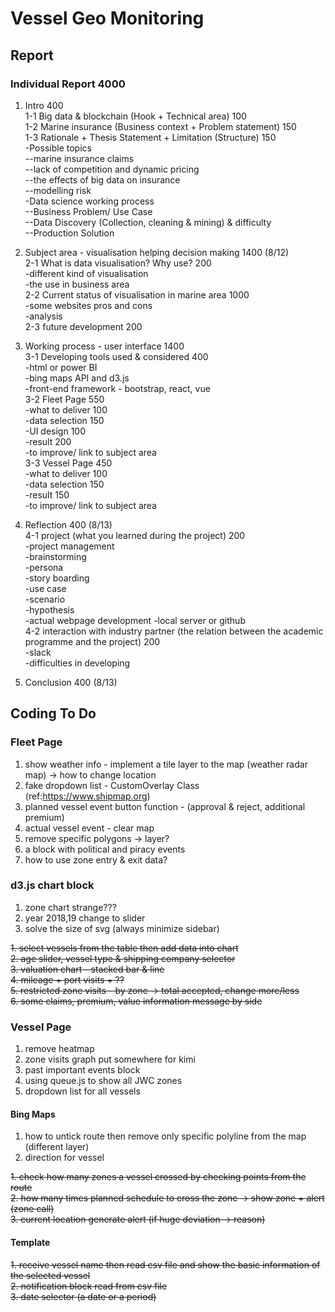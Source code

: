 # Vessel Geo Monitoring

## Report

### Individual Report 4000

1. Intro 400  
1-1 Big data & blockchain (Hook + Technical area) 100  
1-2 Marine insurance (Business context + Problem statement) 150  
1-3 Rationale + Thesis Statement + Limitation (Structure) 150  
    -Possible topics  
      --marine insurance claims  
      --lack of competition and dynamic pricing  
      --the effects of big data on insurance  
      --modelling risk  
    -Data science working process  
      --Business Problem/ Use Case  
      --Data Discovery (Collection, cleaning & mining) & difficulty  
      --Production Solution  

2. Subject area - visualisation helping decision making 1400 (8/12)  
2-1 What is data visualisation? Why use? 200  
    -different kind of visualisation  
    -the use in business area  
2-2 Current status of visualisation in marine area 1000  
    -some websites pros and cons  
    -analysis  
2-3 future development 200  
  
3. Working process - user interface 1400  
3-1 Developing tools used & considered 400  
    -html or power BI  
    -bing maps API and d3.js  
    -front-end framework - bootstrap, react, vue  
3-2 Fleet Page 550  
    -what to deliver 100  
    -data selection 150  
    -UI design 100  
    -result 200  
    -to improve/ link to subject area  
3-3 Vessel Page 450  
    -what to deliver 100  
    -data selection 150  
    -result 150  
    -to improve/ link to subject area 
  
4. Reflection 400 (8/13)  
4-1 project (what you learned during the project) 200  
    -project management  
    -brainstorming  
    -persona  
    -story boarding  
    -use case  
    -scenario  
    -hypothesis  
    -actual webpage development -local server or github  
4-2 interaction with industry partner (the relation between the academic programme and the project) 200  
    -slack  
    -difficulties in developing

5. Conclusion 400 (8/13)  

## Coding To Do

### Fleet Page  

1. show weather info - implement a tile layer to the map (weather radar map) -> how to change location 
2. fake dropdown list - CustomOverlay Class (ref:https://www.shipmap.org)  
3. planned vessel event button function - (approval & reject, additional premium)  
4. actual vessel event - clear map  
5. remove specific polygons -> layer?  
6. a block with political and piracy events  
7. how to use zone entry & exit data?  

### d3.js chart block

1. zone chart strange???  
2. year 2018,19 change to slider  
3. solve the size of svg (always minimize sidebar)  
  
~~1. select vessels from the table then add data into chart~~  
~~2. age slider, vessel type & shipping company selector~~  
~~3. valuation chart - stacked bar & line~~  
~~4. mileage + port visits + ??~~  
~~5. restricted zone visits - by zone -> total accepted, change more/less~~  
~~6. some claims, premium, value information message by side~~  

### Vessel Page

1. remove heatmap
1. zone visits graph put somewhere for kimi  
2. past important events block  
3. using queue.js to show all JWC zones  
4. dropdown list for all vessels  

#### Bing Maps  

1. how to untick route then remove only specific polyline from the map (different layer)    
2. direction for vessel  
  
~~1. check how many zones a vessel crossed by checking points from the route~~  
~~2. how many times planned schedule to cross the zone -> show zone + alert (zone call)~~  
~~3. current location generate alert (if huge deviation -> reason)~~  

#### Template  

~~1. receive vessel name then read csv file and show the basic information of the selected vessel~~  
~~2. notification block read from csv file~~  
~~3. date selector (a date or a period)~~  